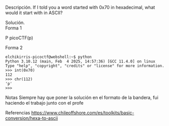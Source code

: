 
Descripción.
If I told you a word started with 0x70 in hexadecimal, what would it start with in ASCII?

Solución.  
Forma 1

P
picoCTF(p)

Forma 2
```
elchikirris-picoctf@webshell:~$ python
Python 3.10.12 (main, Feb  4 2025, 14:57:36) [GCC 11.4.0] on linux
Type "help", "copyright", "credits" or "license" for more information.
>>> int(0x70)
112
>>> chr(112)
'p'
>>> 
```

Notas
Siempre hay que poner la solución en el formato de la bandera, fui haciendo el trabajo junto con el profe

Referencias 
https://www.chileoffshore.com/es/toolkits/basic-conversion/hexa-to-ascii
